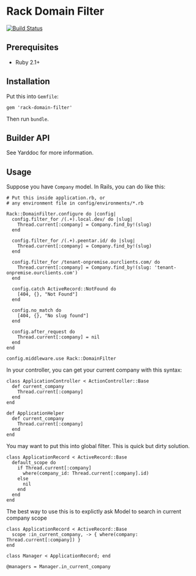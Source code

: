 # Rack Domain Filter

[![Build Status](https://travis-ci.org/mufid/rack-domain-filter.svg?branch=master)](https://travis-ci.org/mufid/rack-domain-filter)

## Prerequisites

- Ruby 2.1+

## Installation

Put this into `Gemfile`:

    gem 'rack-domain-filter'

Then run `bundle`.

## Builder API

See Yarddoc for more information.

## Usage

Suppose you have `Company` model. In Rails, you can do
like this:

    # Put this inside application.rb, or
    # any environment file in config/environments/*.rb

    Rack::DomainFilter.configure do |config|
      config.filter_for /(.+).local.dev/ do |slug|
        Thread.current[:company] = Company.find_by!(slug)
      end

      config.filter_for /(.+).peentar.id/ do |slug|
        Thread.current[:company] = Company.find_by!(slug)
      end

      config.filter_for /tenant-onpremise.ourclients.com/ do
        Thread.current[:company] = Company.find_by!(slug: 'tenant-onpremise.ourclients.com')
      end

      config.catch ActiveRecord::NotFound do
        [404, {}, "Not Found"]
      end

      config.no_match do
        [404, {}, "No slug found"]
      end

      config.after_request do
        Thread.current[:company] = nil
      end
    end

    config.middleware.use Rack::DomainFilter

In your controller, you can get your current company with
this syntax:

    class ApplicationController < ActionController::Base
      def current_company
        Thread.current[:company]
      end
    end

    def ApplicationHelper
      def current_company
        Thread.current[:company]
      end
    end

You may want to put this into global filter. This
is quick but dirty solution.

    class ApplicationRecord < ActiveRecord::Base
      default_scope do
        if Thread.current[:company]
          where(company_id: Thread.current[:company].id)
        else
          nil
        end
      end
    end

The best way to use this is to explictly
ask Model to search in current company scope

    class ApplicationRecord < ActiveRecord::Base
      scope :in_current_company, -> { where(company: Thread.current[:company]) }
    end

    class Manager < ApplicationRecord; end

    @managers = Manager.in_current_company

